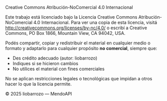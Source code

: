 Creative Commons Atribución-NoComercial 4.0 Internacional

Este trabajo está licenciado bajo la Licencia Creative Commons Atribución-NoComercial 4.0 Internacional. Para ver una copia de esta licencia, visitá http://creativecommons.org/licenses/by-nc/4.0/ o escribí a Creative Commons, PO Box 1866, Mountain View, CA 94042, USA.

Podés compartir, copiar y redistribuir el material en cualquier medio o formato y adaptarlo para cualquier propósito **no comercial**, siempre que:

- Des crédito adecuado (autor: liobarrozo)
- Indiques si se hicieron cambios
- No utilices el material con fines comerciales

No se aplican restricciones legales o tecnológicas que impidan a otros hacer lo que la licencia permite.

© 2025 liobarrozo — MendoAPI
